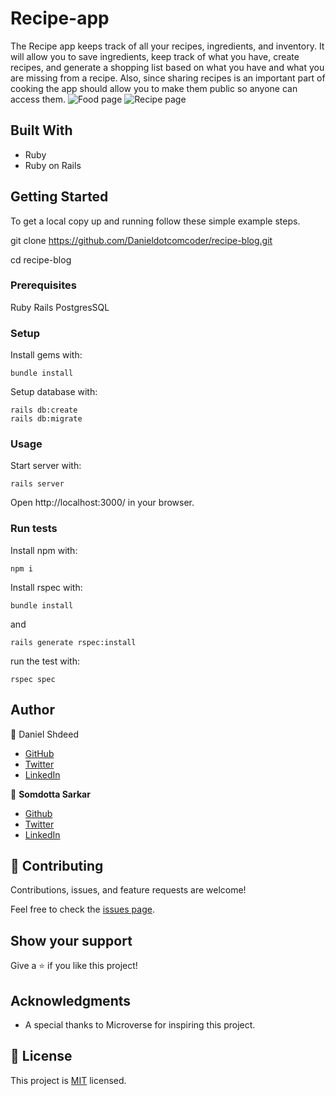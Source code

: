# Recipe-app


The Recipe app keeps track of all your recipes, ingredients, and inventory. It will allow you to save ingredients, keep track of what you have, create recipes, and generate a shopping list based on what you have and what you are missing from a recipe. Also, since sharing recipes is an important part of cooking the app should allow you to make them public so anyone can access them.
![Food page](https://user-images.githubusercontent.com/84907743/157629554-0b22b91f-88a4-4f6c-a263-034bcb0f0c6e.PNG)
![Recipe page](https://user-images.githubusercontent.com/84907743/157629672-230e5762-be13-4d2d-b2df-406b98d30dd7.PNG)

## Built With

- Ruby
- Ruby on Rails

## Getting Started

To get a local copy up and running follow these simple example steps.

git clone https://github.com/Danieldotcomcoder/recipe-blog.git

cd recipe-blog

### Prerequisites

Ruby
Rails
PostgresSQL

### Setup

Install gems with:

```
bundle install
```

Setup database with:

```
rails db:create
rails db:migrate
```

### Usage

Start server with:

```
rails server
```

Open http://localhost:3000/ in your browser.

### Run tests

Install npm with:

```
npm i
```

Install rspec with:

```
bundle install
```

and

```
rails generate rspec:install
```

run the test with:

```
rspec spec
```

## Author
👤 Daniel Shdeed

- [GitHub](https://github.com/Danieldotcomcoder)
- [Twitter](https://twitter.com/DannyDotcoder)
- [LinkedIn](https://www.linkedin.com/in/daniel-shdeed-832b03115/)

👤 **Somdotta Sarkar**

- [Github](https://github.com/Somdotta07)
- [Twitter](https://github.com/Somdotta07)
- [LinkedIn](https://linkedin.com/in/somdottasarkar)


## 🤝 Contributing

Contributions, issues, and feature requests are welcome!

Feel free to check the [issues page](https://github.com/Somdotta07/My-Blog-App/issues).

## Show your support

Give a ⭐️ if you like this project!

## Acknowledgments

- A special thanks to Microverse for inspiring this project. 

## 📝 License

This project is [MIT](./LICENCE) licensed.
